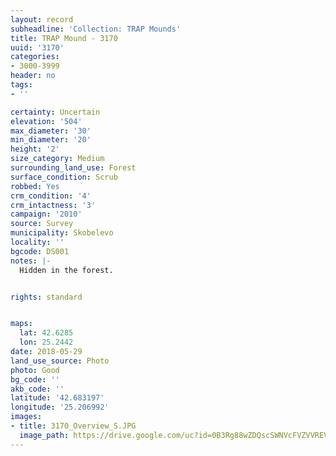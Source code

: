 ```yaml
---
layout: record
subheadline: 'Collection: TRAP Mounds'
title: TRAP Mound - 3170
uuid: '3170'
categories:
- 3000-3999
header: no
tags:
- ''

certainty: Uncertain
elevation: '504'
max_diameter: '30'
min_diameter: '20'
height: '2'
size_category: Medium
surrounding_land_use: Forest
surface_condition: Scrub
robbed: Yes
crm_condition: '4'
crm_intactness: '3'
campaign: '2010'
source: Survey
municipality: Skobelevo
locality: ''
bgcode: DS001
notes: |-
  Hidden in the forest.


rights: standard


maps:
  lat: 42.6285
  lon: 25.2442
date: 2018-05-29
land_use_source: Photo
photo: Good
bg_code: ''
akb_code: ''
latitude: '42.683197'
longitude: '25.206992'
images:
- title: 3170_Overview_S.JPG
  image_path: https://drive.google.com/uc?id=0B3Rg88wZDQscSWNVcFVZVVREVGM
---
```

